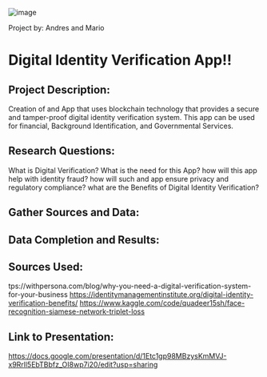 ![image](https://user-images.githubusercontent.com/114365472/229325448-949d52dc-88c0-44d1-8607-24bd1513f6ef.png)

Project by: Andres and Mario

# Digital Identity Verification App!!

## Project Description:
Creation of and App that uses blockchain technology that provides a secure and tamper-proof digital identity verification system.
This app can be used for financial, Background Identification, and Governmental Services.

## Research Questions:
What is Digital Verification?
What is the need for this App?
how will this app help with identity fraud?
how will such and app ensure privacy and regulatory compliance?
what are the Benefits of Digital Identity Verification?

## Gather Sources and Data:



## Data Completion and Results:


## Sources Used: 
tps://withpersona.com/blog/why-you-need-a-digital-verification-system-for-your-business
https://identitymanagementinstitute.org/digital-identity-verification-benefits/
https://www.kaggle.com/code/quadeer15sh/face-recognition-siamese-network-triplet-loss

## Link to Presentation:
https://docs.google.com/presentation/d/1Etc1gp98MBzysKmMVJ-x9Rrll5EbTBbfz_OI8wp7i20/edit?usp=sharing
